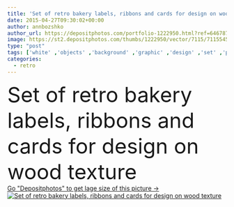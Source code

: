 ```yaml
---
title: 'Set of retro bakery labels, ribbons and cards for design on wood texture'
date: 2015-04-27T09:30:02+00:00
author: annbozshko
author_url: https://depositphotos.com/portfolio-1222950.html?ref=64678756
image: https://st2.depositphotos.com/thumbs/1222950/vector/7115/71155453/api_thumb_450.jpg?forcejpeg=true
type: "post"
tags: ['white' ,'objects' ,'background' ,'graphic' ,'design' ,'set' ,'paper' ,'bow' ,'holiday' ,'ribbon' ,'market' ,'shop' ,'label' ,'art' ,'food' ,'cake' ,'cream' ,'tasty' ,'sweet' ,'dessert' ,'Menu' ,'restaurant' ,'style' ,'card' ,'banner' ,'modern' ,'watercolor' ,'elements' ,'candy' ,'cookie' ,'corporate' ,'draw' ,'blot' ,'cafe' ,'drawing' ,'artistic' ,'sketch' ,'bakery' ,'sugar' ,'emblem' ,'sticker' ,'cupcake' ,'donuts' ,'lollipops' ,'ice cream' ,'wood texture' ]
categories: 
  - retro
---
```

<div aling="center">
            <font size="60"> Set of retro bakery labels, ribbons and cards for design on wood texture</font>   
</div>
<div>
    <a href='https://st2.depositphotos.com/thumbs/1222950/vector/7115/71155453/api_thumb_450.jpg?forcejpeg=true?ref=64678756' target=_blank > Go "Depositphotos" to get lage size of this picture ->
        <img href='https://st2.depositphotos.com/thumbs/1222950/vector/7115/71155453/api_thumb_450.jpg?forcejpeg=true?ref=64678756' src='https://st2.depositphotos.com/1222950/7115/v/950/depositphotos_71155453-stock-illustration-set-of-retro-bakery-labels.jpg?forcejpeg=true' alt='Set of retro bakery labels, ribbons and cards for design on wood texture' >
    </a>
</div>
